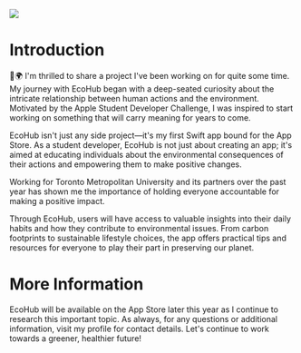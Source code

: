 ![](https://github.com/JacobPantuso/jacobpantuso.github.io/blob/main/src/img/ecohub-banner.gif?raw=true)
# Introduction
🌱🌍 I'm thrilled to share a project I've been working on for quite some time. My journey with EcoHub began with a deep-seated curiosity about the intricate relationship between human actions and the environment. Motivated by the Apple Student Developer Challenge, I was inspired to start working on something that will carry meaning for years to come.

EcoHub isn't just any side project—it's my first Swift app bound for the App Store. As a student developer, EcoHub is not just about creating an app; it's aimed at educating individuals about the environmental consequences of their actions and empowering them to make positive changes. 

Working for Toronto Metropolitan University and its partners over the past year has shown me the importance of holding everyone accountable for making a positive impact. 

Through EcoHub, users will have access to valuable insights into their daily habits and how they contribute to environmental issues. From carbon footprints to sustainable lifestyle choices, the app offers practical tips and resources for everyone to play their part in preserving our planet.

# More Information
EcoHub will be available on the App Store later this year as I continue to research this important topic. As always, for any questions or additional information, visit my profile for contact details. Let's continue to work towards a greener, healthier future!
